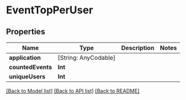 # EventTopPerUser

## Properties
Name | Type | Description | Notes
------------ | ------------- | ------------- | -------------
**application** | [String: AnyCodable] |  | 
**countedEvents** | **Int** |  | 
**uniqueUsers** | **Int** |  | 

[[Back to Model list]](../README.md#documentation-for-models) [[Back to API list]](../README.md#documentation-for-api-endpoints) [[Back to README]](../README.md)


